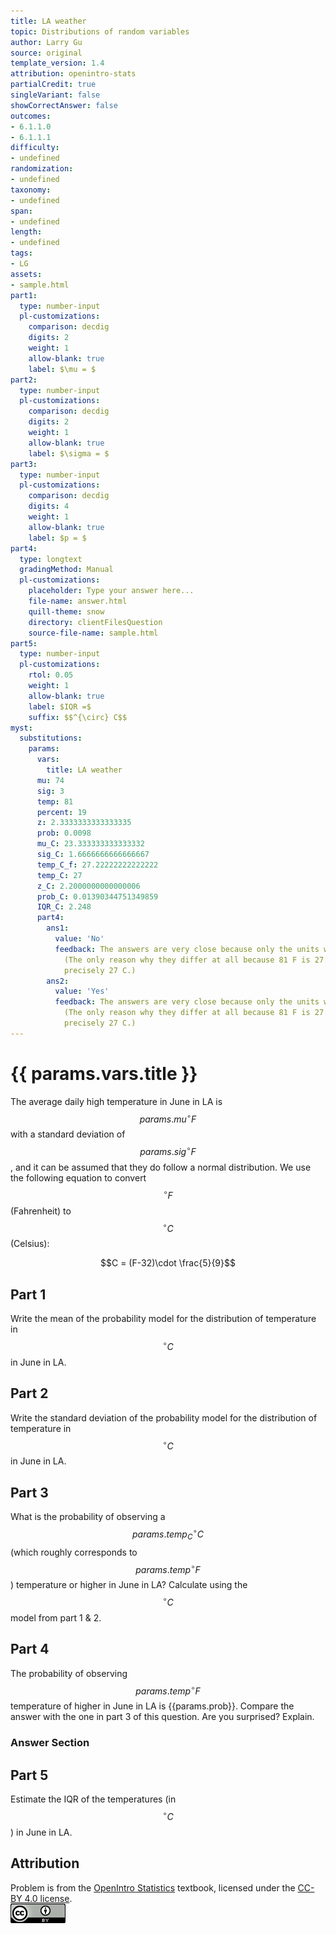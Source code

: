 ```yaml
---
title: LA weather
topic: Distributions of random variables
author: Larry Gu
source: original
template_version: 1.4
attribution: openintro-stats
partialCredit: true
singleVariant: false
showCorrectAnswer: false
outcomes:
- 6.1.1.0
- 6.1.1.1
difficulty:
- undefined
randomization:
- undefined
taxonomy:
- undefined
span:
- undefined
length:
- undefined
tags:
- LG
assets:
- sample.html
part1:
  type: number-input
  pl-customizations:
    comparison: decdig
    digits: 2
    weight: 1
    allow-blank: true
    label: $\mu = $
part2:
  type: number-input
  pl-customizations:
    comparison: decdig
    digits: 2
    weight: 1
    allow-blank: true
    label: $\sigma = $
part3:
  type: number-input
  pl-customizations:
    comparison: decdig
    digits: 4
    weight: 1
    allow-blank: true
    label: $p = $
part4:
  type: longtext
  gradingMethod: Manual
  pl-customizations:
    placeholder: Type your answer here...
    file-name: answer.html
    quill-theme: snow
    directory: clientFilesQuestion
    source-file-name: sample.html
part5:
  type: number-input
  pl-customizations:
    rtol: 0.05
    weight: 1
    allow-blank: true
    label: $IQR =$
    suffix: $$^{\circ} C$$
myst:
  substitutions:
    params:
      vars:
        title: LA weather
      mu: 74
      sig: 3
      temp: 81
      percent: 19
      z: 2.3333333333333335
      prob: 0.0098
      mu_C: 23.333333333333332
      sig_C: 1.6666666666666667
      temp_C_f: 27.22222222222222
      temp_C: 27
      z_C: 2.2000000000000006
      prob_C: 0.01390344751349859
      IQR_C: 2.248
      part4:
        ans1:
          value: 'No'
          feedback: The answers are very close because only the units were changed.
            (The only reason why they differ at all because 81 F is 27.222 C, not
            precisely 27 C.)
        ans2:
          value: 'Yes'
          feedback: The answers are very close because only the units were changed.
            (The only reason why they differ at all because 81 F is 27.222 C, not
            precisely 27 C.)
---
```

# {{ params.vars.title }}
The average daily high temperature in June in LA is $${{params.mu}} ^{\circ} F$$ with a standard deviation of $${{params.sig}} ^{\circ} F$$, and it can be assumed that they do follow a normal distribution. We use the following equation to convert $$^{\circ} F$$ (Fahrenheit) to $$^{\circ} C$$ (Celsius):

$$C = (F-32)\cdot \frac{5}{9}$$

## Part 1

Write the mean of the probability model for the distribution of temperature in  $$^{\circ} C$$ in June in LA.

## Part 2

Write the standard deviation of the probability model for the distribution of temperature in  $$^{\circ} C$$ in June in LA.

## Part 3

What is the probability of observing a $${{params.temp_C}} ^{\circ} C$$ (which roughly corresponds to $${{params.temp}} ^{\circ} F$$) temperature or higher in June in LA? Calculate using the $$^{\circ} C$$ model from part 1 & 2.

## Part 4

The probability of observing $${{params.temp}} ^{\circ} F$$ temperature of higher in June in LA is {{params.prob}}.
Compare the answer with the one in part 3 of this question. Are you surprised? Explain.

### Answer Section

## Part 5

Estimate the IQR of the temperatures (in $$^{\circ} C$$) in June in LA.

## Attribution

Problem is from the [OpenIntro Statistics](https://openintro.org/book/os/) textbook, licensed under the [CC-BY 4.0 license](https://creativecommons.org/licenses/by/4.0/).<br>![Image representing the Creative Commons 4.0 BY license.](https://raw.githubusercontent.com/firasm/bits/master/by.png)